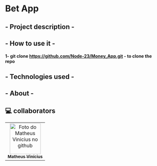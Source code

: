 # Bet App

## - Project description -


## - How to use it -

#### 1- git clone https://github.com/Node-23/Money_App.git - to clone the repo

## - Technologies used -

## - About -

## 💻 collaborators<br>

<table>
  <tr>
    <td align="center">
      <a href="#">
        <img src="https://avatars.githubusercontent.com/u/54945311?v=4" width="100px;" alt="Foto do Matheus Vinicius no github"/><br>
        <sub>
          <b>Matheus Vinícius</b>
        </sub>
      </a>
    </td>
  </tr>
</table>
